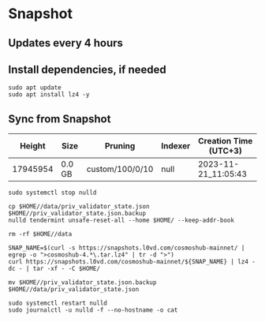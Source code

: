 # Snapshot

## Updates every 4 hours

## Install dependencies, if needed
```
sudo apt update
sudo apt install lz4 -y
```

## Sync from Snapshot  
| Height  | Size | Pruning | Indexer | Creation Time (UTC+3) |
| --------- | --------- | --------- | --------- | --------- |
| 17945954  | 0.0 GB  | custom/100/0/10 | null | 2023-11-21_11:05:43 |

```
sudo systemctl stop nulld

cp $HOME//data/priv_validator_state.json $HOME//priv_validator_state.json.backup
nulld tendermint unsafe-reset-all --home $HOME/ --keep-addr-book

rm -rf $HOME//data 

SNAP_NAME=$(curl -s https://snapshots.l0vd.com/cosmoshub-mainnet/ | egrep -o ">cosmoshub-4.*\.tar.lz4" | tr -d ">")
curl https://snapshots.l0vd.com/cosmoshub-mainnet/${SNAP_NAME} | lz4 -dc - | tar -xf - -C $HOME/

mv $HOME//priv_validator_state.json.backup $HOME//data/priv_validator_state.json

sudo systemctl restart nulld
sudo journalctl -u nulld -f --no-hostname -o cat